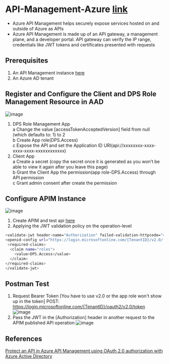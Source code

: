 # API-Management-Azure [link](https://learn.microsoft.com/en-us/azure/api-management/api-management-key-concepts)
  - Azure API Management helps securely expose services hosted on and outside of Azure as APIs
  - Azure API Management is made up of an API gateway, a management plane, and a developer portal. API gateway can verify the IP range, credentials like JWT tokens and certificates presented with requests

## Prerequisites

1. An API Management instance [here](https://learn.microsoft.com/en-us/azure/api-management/get-started-create-service-instance-cli)
2. An Azure AD tenant

## Register and Configure the Client and DPS Role Management Resource in AAD 
![image](https://user-images.githubusercontent.com/20976896/220787545-b568cba2-9ab2-4196-82a0-b4bc10a75a61.png)
1. DPS Role Management App <br />
  a Change the value [accessTokenAcceptedVersion] field from null (which defaults to: 1) to 2<br />
  b Create App role(DPS.Access)<br />
  c Expose the API and set the Application ID URI(api://xxxxxxxx-xxxx-xxxx-xxxx-xxxxxxxxxxxx)<br />
2. Client App<br />
  a  Create a secret (copy the secret once it is generated as you won’t be able to view it again after you leave this page)<br />
  b  Grant the Client App the permission(app role-DPS.Access) through API permission<br />
  c  Grant admin consent after create the permission<br />
  
 ## Configure APIM Instance
 ![image](https://user-images.githubusercontent.com/20976896/220787594-b1812b95-ee71-4634-b611-0c63a4aecd0e.png)
 1. Create APIM and test api [here](https://learn.microsoft.com/en-us/azure/api-management/import-and-publish)
 2. Applying the JWT validation policy on the operation-level
   ```sh
   <validate-jwt header-name="Authorization" failed-validation-httpcode="401" failed-validation-error-message="Unauthorized API Call">
   <openid-config url="https://login.microsoftonline.com/{TenantID}/v2.0/.well-known/openid-configuration" />
    <required-claims>
     <claim name="roles">
       <value>DPS.Access</value>
     </claim>
   </required-claims>
  </validate-jwt>
   ```
   
  ## Postman Test
  1. Request Bearer Token [You have to use v2.0 or the app role won't show up in the token]
    POST: https://login.microsoftonline.com/{TenantID}/oauth2/v2.0/token
  ![image](https://user-images.githubusercontent.com/20976896/220791546-ccc71d2e-7d05-4f6e-bf80-43d83af5bb3b.png)
  2. Pass the JWT in the [Authorization] header in another request to the APIM published API operation
  ![image](https://user-images.githubusercontent.com/20976896/220792086-bee54c97-b108-4e47-8603-41bd3bdd255b.png)
  
  ## References
  [Protect an API in Azure API Management using OAuth 2.0 authorization with Azure Active Directory](https://learn.microsoft.com/en-us/azure/api-management/api-management-howto-protect-backend-with-aad)
  


